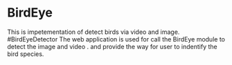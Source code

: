 # BirdEye
This is impetementation of detect birds via video and image.
#BirdEyeDetector
The web application is used for call the BirdEye module to detect the image and video . and provide the way for user to indentify the bird species.
 